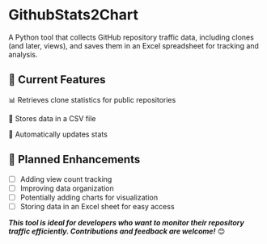 
# GithubStats2Chart
A Python tool that collects GitHub repository traffic data, including clones (and later, views), and saves them in an Excel spreadsheet for tracking and analysis.

## 🔵 Current Features

📊 Retrieves clone statistics for public repositories

📂 Stores data in a CSV file

🔄 Automatically updates stats

## 🚀 Planned Enhancements

 - [ ] Adding view count tracking
 - [ ] Improving data organization
 - [ ] Potentially adding charts for visualization
 - [ ] Storing data in an Excel sheet for easy access

***This tool is ideal for developers who want to monitor their repository traffic efficiently. Contributions and feedback are welcome!*** 😊
